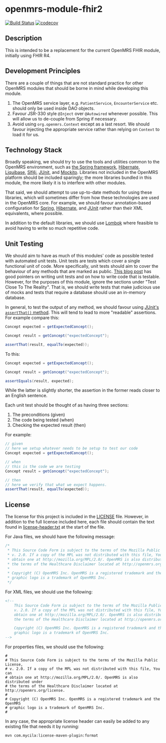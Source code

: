 openmrs-module-fhir2
==========================
[![Build Status](https://travis-ci.com/openmrs/openmrs-module-fhir2.svg?branch=master)](https://travis-ci.com/openmrs/openmrs-module-fhir2)
[![codecov](https://codecov.io/gh/openmrs/openmrs-module-fhir2/branch/master/graph/badge.svg)](https://codecov.io/gh/openmrs/openmrs-module-fhir2)

Description
-----------
This is intended to be a replacement for the current OpenMRS FHIR module,
initially using FHIR R4.

Development Principles
----------------------

There are a couple of things that are not standard practice for other OpenMRS
modules that should be borne in mind while developing this module.

1. The OpenMRS service layer, e.g. `PatientService`, `EncounterService` etc.
should only be used inside DAO objects.
1. Favour JSR-330 style `@Inject` over `@Autowired` whenever possible. This
will allow us to de-couple from Spring if necessary.
1. Avoid using `org.openmrs.Context` except as a last resort. We should favour
injecting the appropriate service rather than relying on `Context` to load it
for us.

Technology Stack
----------------

Broadly speaking, we should try to use the tools and utilities common to the
OpenMRS environment, such as [the Spring framework](https://spring.io/projects/spring-framework),
[Hibernate](https://hibernate.org/), [Liquibase](https://www.liquibase.org/),
[Slf4j](http://www.slf4j.org/), [JUnit](https://junit.org/junit4/), and
[Mockito](https://site.mockito.org/). Libraries not included in the OpenMRS platform
should be included sparingly; the more libraries bundled in this module, the
more likely it is to interfere with other modules.

That said, we should attempt to use up-to-date methods for using these libraries,
which will sometimes differ from how these technologies are used in the OpenMRS core.
For example, we should favour annotation-based configuration for
[Spring](https://www.baeldung.com/spring-core-annotations),
[Hibernate](https://docs.jboss.org/hibernate/stable/annotations/reference/en/html_single/#entity-mapping),
and [JUnit](https://www.mkyong.com/unittest/junit-4-tutorial-1-basic-usage/) rather
than their XML equivalents, where possible.

In addition to the default libraries, we should use [Lombok](https://projectlombok.org/)
where feasible to avoid having to write so much repetitive code.

Unit Testing
------------

We should aim to have as much of this modules' code as possible tested with automated
unit tests. Unit tests are tests which cover a single functional unit of code. More
specifically, unit tests should aim to cover the behaviour of any methods that are marked
as public. [This blog post](https://phauer.com/2019/modern-best-practices-testing-java/)
has good pointers on writing unit tests and on how to write code that is testable.
However, for the purposes of this module, ignore the sections under "Test Close To The Reality".
That is, we should write tests that make judicious use of mocks and tests that require
a database should use an in-memory database.

In general, to test the output of any method, we should favour using
[JUnit's `assertThat()` method](http://junit.sourceforge.net/javadoc/org/junit/Assert.html#assertThat(T,%20org.hamcrest.Matcher)).
This will tend to lead to more "readable" assertions. For example compare this:

```java
Concept expected = getExpectedConcept();

Concept result = getConcept("expectedConcept");

assertThat(result, equalTo(expected));
```

To this:

```java
Concept expected = getExpectedConcept();

Concept result = getConcept("expectedConcept");

assertEquals(result, expected);
``` 

While the latter is slightly shorter, the assertion in the former reads closer to
an English sentence.

Each unit test should be thought of as having three sections:

1. The preconditions (given)
1. The code being tested (when)
1. Checking the expected result (then)

For example:
```java
// given
// here we setup whatever needs to be setup to test our code
Concept expected = getExpectedConcept();

// when
// this is the code we are testing
Concept result = getConcept("expectedConcept");

// then
// here we verify that what we expect happens.
assertThat(result, equalTo(expected));
```

License
-------

The license for this project is included in the [LICENSE](https://github.com/openmrs/openmrs-module-fhir2/blob/master/LICENSE)
file. However, in addition to the full license included here, each file should contain the text found in
[license-header.txt](https://github.com/openmrs/openmrs-module-fhir2/blob/master/license-header.txt)
at the start of the file.

For Java files, we should have the following message:

```java
/*
 * This Source Code Form is subject to the terms of the Mozilla Public License,
 * v. 2.0. If a copy of the MPL was not distributed with this file, You can
 * obtain one at http://mozilla.org/MPL/2.0/. OpenMRS is also distributed under
 * the terms of the Healthcare Disclaimer located at http://openmrs.org/license.
 * 
 * Copyright (C) OpenMRS Inc. OpenMRS is a registered trademark and the OpenMRS
 * graphic logo is a trademark of OpenMRS Inc.
 */
```

For XML files, we should use the following:

```xml
<!--
    This Source Code Form is subject to the terms of the Mozilla Public License,
    v. 2.0. If a copy of the MPL was not distributed with this file, You can
    obtain one at http://mozilla.org/MPL/2.0/. OpenMRS is also distributed under
    the terms of the Healthcare Disclaimer located at http://openmrs.org/license.

    Copyright (C) OpenMRS Inc. OpenMRS is a registered trademark and the OpenMRS
    graphic logo is a trademark of OpenMRS Inc.
-->
```

For properties files, we should use the following:

```properties
#
# This Source Code Form is subject to the terms of the Mozilla Public License,
# v. 2.0. If a copy of the MPL was not distributed with this file, You can
# obtain one at http://mozilla.org/MPL/2.0/. OpenMRS is also distributed under
# the terms of the Healthcare Disclaimer located at http://openmrs.org/license.
#
# Copyright (C) OpenMRS Inc. OpenMRS is a registered trademark and the OpenMRS
# graphic logo is a trademark of OpenMRS Inc.
#
```

In any case, the appropriate license header can easily be added to any existing file that needs it by running:

```shell script
mvn com.mycila:license-maven-plugin:format
```
